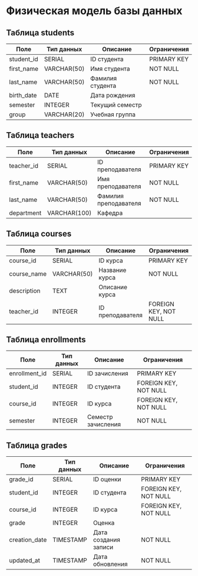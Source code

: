 # Физическая модель базы данных

## Таблица students

| Поле         | Тип данных      | Описание             | Ограничения  |
|--------------|-----------------|----------------------|--------------|
| student_id    | SERIAL          | ID студента          | PRIMARY KEY  |
| first_name    | VARCHAR(50)     | Имя студента         | NOT NULL     |
| last_name     | VARCHAR(50)     | Фамилия студента     | NOT NULL     |
| birth_date    | DATE            | Дата рождения        |              |
| semester     | INTEGER         | Текущий семестр      |              |
| group        | VARCHAR(20)     | Учебная группа       |              |

## Таблица teachers

| Поле         | Тип данных      | Описание             | Ограничения  |
|--------------|-----------------|----------------------|--------------|
| teacher_id    | SERIAL          | ID преподавателя     | PRIMARY KEY  |
| first_name    | VARCHAR(50)     | Имя преподавателя    | NOT NULL     |
| last_name     | VARCHAR(50)     | Фамилия преподавателя| NOT NULL     |
| department   | VARCHAR(100)    | Кафедра              |              |

## Таблица courses

| Поле         | Тип данных      | Описание             | Ограничения  |
|--------------|-----------------|----------------------|--------------|
| course_id     | SERIAL          | ID курса             | PRIMARY KEY  |
| course_name   | VARCHAR(50)     | Название курса       | NOT NULL     |
| description  | TEXT            | Описание курса       |              |
| teacher_id    | INTEGER         | ID преподавателя     | FOREIGN KEY, NOT NULL |

## Таблица enrollments

| Поле          | Тип данных      | Описание             | Ограничения  |
|---------------|-----------------|----------------------|--------------|
| enrollment_id  | SERIAL          | ID зачисления        | PRIMARY KEY  |
| student_id     | INTEGER         | ID студента          | FOREIGN KEY, NOT NULL |
| course_id      | INTEGER         | ID курса             | FOREIGN KEY, NOT NULL |
| semester      | INTEGER         | Семестр зачисления   | NOT NULL     |

## Таблица grades

| Поле         | Тип данных      | Описание             | Ограничения  |
|--------------|-----------------|----------------------|--------------|
| grade_id      | SERIAL          | ID оценки            | PRIMARY KEY  |
| student_id    | INTEGER         | ID студента          | FOREIGN KEY, NOT NULL |
| course_id     | INTEGER         | ID курса             | FOREIGN KEY, NOT NULL |
| grade        | INTEGER         | Оценка               |  |
| creation_date | TIMESTAMP       | Дата создания записи | NOT NULL |
| updated_at    | TIMESTAMP       | Дата обновления      | NOT NULL|